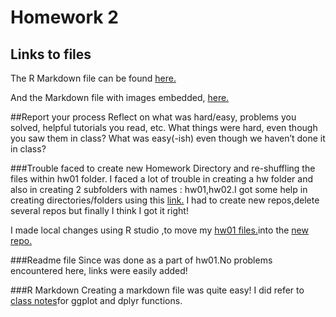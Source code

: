 # Homework 2

## Links to files

The R Markdown file can be found [here.](https://github.com/jmurthy12/STAT545-hw-murthy-janani/blob/master/hw02/hw02_gapminder.Rmd)

And the Markdown file with images embedded, [here.](https://github.com/jmurthy12/STAT545-hw-murthy-janani/blob/master/hw02/hw02_gapminder.md)

##Report your process
Reflect on what was hard/easy, problems you solved, helpful tutorials you read, etc. What things were hard, even though you saw them in class? What was easy(-ish) even though we haven’t done it in class?

###Trouble faced to create new Homework Directory and re-shuffling the files within hw01 folder.
I faced a lot of trouble in creating a hw folder and also in creating 2 subfolders with names : hw01,hw02.I got some help in creating directories/folders using this [link.](https://stackoverflow.com/questions/12258399/how-to-create-folder-in-github-repository)
I had to create new repos,delete several repos but finally I think I got it right! 

I made local changes using R studio ,to move my [hw01 files.](https://github.com/jmurthy12/STAT545-hw-murthy-janani/tree/master/hw01)into the [new repo.](https://github.com/jmurthy12/STAT545-hw-murthy-janani)


###Readme file
Since was done as a part of hw01.No problems encountered here, links were easily added!

###R Markdown
Creating a markdown file was quite easy!
I did refer to [class notes](http://stat545.com/cm006_tibbles-dplyr-ggplot2.htmls)for ggplot and dplyr functions.
